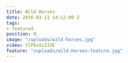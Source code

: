 ```yaml
---
title: Wild Horses
date: 2016-03-11 14:12:00 Z
tags:
- featured
position: 0
image: "/uploads/wild-horses.jpg"
video: tCP6sXi33JE
feature: "/uploads/wild-horses-feature.jpg"
---
```


